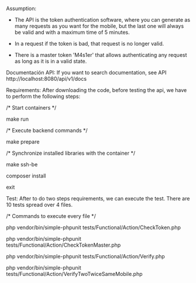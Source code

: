 Assumption:
- The API is the token authentication software, where you can generate as many requests as you want for the mobile, but the last one will always be valid and with a maximum time of 5 minutes.

- In a request if the token is bad, that request is no longer valid.

- There is a master token 'M4s1er' that allows authenticating any request as long as it is in a valid state.

Documentación API:
If you want to search documentation, see API http://localhost:8080/api/v1/docs

Requirements:
After downloading the code, before testing the api, we have to perform the following steps:

/* Start containers */

make run

/* Execute backend commands */

make prepare

/* Synchronize installed libraries with the container */

make ssh-be 

composer install

exit



Test:
After to do two steps requirements, we can execute the test. There are 10 tests spread over 4 files.

/* Commands to execute every file */

php vendor/bin/simple-phpunit tests/Functional/Action/CheckToken.php

php vendor/bin/simple-phpunit tests/Functional/Action/CheckTokenMaster.php

php vendor/bin/simple-phpunit tests/Functional/Action/Verify.php

php vendor/bin/simple-phpunit tests/Functional/Action/VerifyTwoTwiceSameMobile.php                                                             


